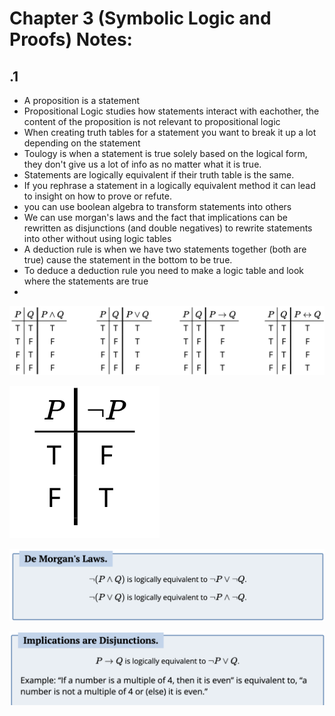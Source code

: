 # Chapter 3 (Symbolic Logic and Proofs) Notes:

## .1
- A proposition is a statement
- Propositional Logic studies how statements interact with eachother, the content of the proposition is not relevant to propositional logic
- When creating truth tables for a statement you want to break it up a lot depending on the statement
- Toulogy is when a statement is true solely based on the logical form, they don't give us a lot of info as no matter what it is true.
- Statements are logically equivalent if their truth table is the same.
- If you rephrase a statement in a logically equivalent method it can lead to insight on how to prove or refute.
- you can use boolean algebra to transform statements into others
- We can use morgan's laws and the fact that implications can be rewritten as disjunctions (and double negatives) to rewrite statements into other without using logic tables
- A deduction rule is when we have two statements together (both are true) cause the statement in the bottom to be true.
- To deduce a deduction rule you need to make a logic table and look where the statements are true
- 


![logicConnectives](../resources/logicConnectives.png)

![negation](../resources/negation.png)

![morgan](../resources/MorganLaw.png)

![implications](../resources/implications.png)